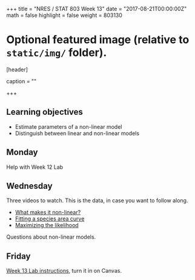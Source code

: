 +++
title = "NRES / STAT 803 Week 13"
date = "2017-08-21T00:00:00Z"
math = false
highlight = false
weight = 803130

# Optional featured image (relative to `static/img/` folder).
[header]

caption = ""

+++

## Learning objectives

* Estimate parameters of a non-linear model
* Distinguish between linear and non-linear models

## Monday

Help with Week 12 Lab


## Wednesday

Three videos to watch. This is the data, in case you want to follow along.

* [What makes it non-linear?](https://youtu.be/ifJOMEFc2uU)
* [Fitting a species area curve](https://youtu.be/ViWhcq72laU)
* [Maximizing the likelihood](https://youtu.be/ClJTx-_nRsA)

Questions about non-linear models.

## Friday

[Week 13 Lab instructions](Lab_13/), turn it in on Canvas.
 